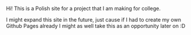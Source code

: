 Hi! This is a Polish site for a project that I am making for college.

I might expand this site in the future, just cause if I had to create my own Github Pages already I might as well take this as an opportunity later on :D
